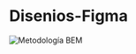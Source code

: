 # Disenios-Figma
![Metodología BEM](https://static.platzi.com/media/user_upload/BEM-ffa045e9-5f86-4ecc-802d-be5d493602b9.jpg)
